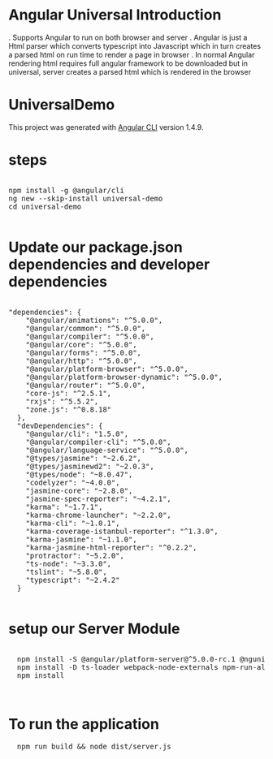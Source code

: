 
# Angular Universal Introduction

.  Supports Angular to run on both browser and server
.  Angular is just a Html parser which converts typescript into Javascript which in turn creates a parsed html on run time to render a page in browser
.  In normal Angular rendering html requires full angular framework to be downloaded but in universal, server creates a parsed html which is rendered in the browser


# UniversalDemo

This project was generated with [Angular CLI](https://github.com/angular/angular-cli) version 1.4.9.

# steps

<pre>

npm install -g @angular/cli
ng new --skip-install universal-demo
cd universal-demo

</pre>

# Update our package.json dependencies and developer dependencies

<pre>

"dependencies": {
    "@angular/animations": "^5.0.0",
    "@angular/common": "^5.0.0",
    "@angular/compiler": "^5.0.0",
    "@angular/core": "^5.0.0",
    "@angular/forms": "^5.0.0",
    "@angular/http": "^5.0.0",
    "@angular/platform-browser": "^5.0.0",
    "@angular/platform-browser-dynamic": "^5.0.0",
    "@angular/router": "^5.0.0",
    "core-js": "^2.5.1",
    "rxjs": "^5.5.2",
    "zone.js": "^0.8.18"
  },
  "devDependencies": {
    "@angular/cli": "1.5.0",
    "@angular/compiler-cli": "^5.0.0",
    "@angular/language-service": "^5.0.0",
    "@types/jasmine": "~2.6.2",
    "@types/jasminewd2": "~2.0.3",
    "@types/node": "~8.0.47",
    "codelyzer": "~4.0.0",
    "jasmine-core": "~2.8.0",
    "jasmine-spec-reporter": "~4.2.1",
    "karma": "~1.7.1",
    "karma-chrome-launcher": "~2.2.0",
    "karma-cli": "~1.0.1",
    "karma-coverage-istanbul-reporter": "^1.3.0",
    "karma-jasmine": "~1.1.0",
    "karma-jasmine-html-reporter": "^0.2.2",
    "protractor": "~5.2.0",
    "ts-node": "~3.3.0",
    "tslint": "~5.8.0",
    "typescript": "~2.4.2"
  }
  </pre>
  
  # setup our Server Module
  
  <pre>
  
  npm install -S @angular/platform-server@^5.0.0-rc.1 @nguniversal/express-engine 
  npm install -D ts-loader webpack-node-externals npm-run-all
  npm install
  
  </pre>
  
  # To run the application
  
  <pre>
  npm run build && node dist/server.js
  </pre>

  
